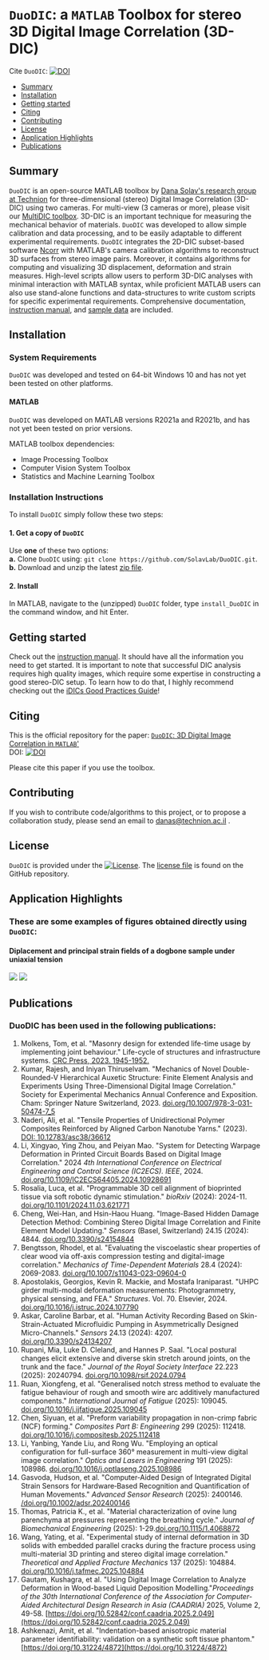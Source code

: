 # `DuoDIC`: a `MATLAB` Toolbox for stereo 3D Digital Image Correlation (3D-DIC)  

Cite `DuoDIC`: [![DOI](https://joss.theoj.org/papers/10.21105/joss.04279/status.svg)](https://doi.org/10.21105/joss.04279)

- [Summary](#summary)  
- [Installation](#installation)  
- [Getting started](#getting-started)
- [Citing](#citing)
- [Contributing](#contributing)  
- [License](#license)  
- [Application Highlights](#application-highlights)
- [Publications](#publications)


## Summary
`DuoDIC` is an open-source MATLAB toolbox by [Dana Solav's research group at Technion](https://www.solavlab.com/) for three-dimensional (stereo) Digital Image Correlation (3D-DIC) using two cameras. For multi-view (3 cameras or more), please visit our [MultiDIC toolbox](https://github.com/MultiDIC/MultiDIC). 3D-DIC is an important technique for measuring the mechanical behavior of materials. `DuoDIC` was developed to allow simple calibration and data processing, and to be easily adaptable to different experimental requirements. `DuoDIC` integrates the 2D-DIC subset-based software [Ncorr](https://www.github.com/justinblaber/ncorr_2D_matlab) with MATLAB's camera calibration algorithms to reconstruct 3D surfaces from stereo image pairs. Moreover, it contains algorithms for computing and visualizing 3D displacement, deformation and strain measures. High-level scripts allow users to perform 3D-DIC analyses with minimal interaction with MATLAB syntax, while proficient MATLAB users can also use stand-alone functions and data-structures to write custom scripts for specific experimental requirements. Comprehensive documentation, [instruction manual](https://github.com/SolavLab/DuoDIC/blob/master/docs/instructions/DuoDIC_v_1_1_0_instruction_manual.pdf), and [sample data](https://github.com/SolavLab/DuoDIC/tree/master/sample_data) are included.

## Installation  
### System Requirements
`DuoDIC` was developed and tested on 64-bit Windows 10 and has not yet been tested on other platforms.        
#### MATLAB
`DuoDIC` was developed on MATLAB versions R2021a and R2021b, and has not yet been tested on prior versions.  

MATLAB toolbox dependencies:
* Image Processing Toolbox
* Computer Vision System Toolbox
* Statistics and Machine Learning Toolbox

### Installation Instructions
To install `DuoDIC` simply follow these two steps:
#### 1. Get a copy of `DuoDIC`
Use **one** of these two options:  
**a.** Clone `DuoDIC` using: `git clone https://github.com/SolavLab/DuoDIC.git`.    
**b.** Download and unzip the latest [zip file](https://github.com/SolavLab/DuoDIC/archive/refs/heads/main.zip).   

#### 2. Install
In MATLAB, navigate to the (unzipped) `DuoDIC` folder, type `install_DuoDIC` in the command window, and hit Enter.

## Getting started
Check out the [instruction manual](docs/instructions/DuoDIC_instruction_manual_1_1_0.pdf). It should have all the information you need to get started.
It is important to note that successful DIC analysis requires high quality images, which require some expertise in constructing a good stereo-DIC setup. To learn how to do that, I highly recommend checking out the [iDICs Good Practices Guide](https://idics.org/guide/)!

## Citing  
This is the official repository for the paper:
[`DuoDIC`: 3D Digital Image Correlation in `MATLAB`'](https://joss.theoj.org/papers/10.21105/joss.04279)   
DOI: [![DOI](https://joss.theoj.org/papers/10.21105/joss.04279/status.svg)](https://doi.org/10.21105/joss.04279)

Please cite this paper if you use the toolbox.

## Contributing
If you wish to contribute code/algorithms to this project, or to propose a collaboration study, please send an email to danas@technion.ac.il .

## License <a name="License"></a>
`DuoDIC` is provided under the [![License](https://img.shields.io/badge/License-Apache_2.0-blue.svg)](https://opensource.org/licenses/Apache-2.0). The [license file](https://github.com/SolavLab/DuoDIC/blob/main/LICENSE.txt) is found on the GitHub repository.

## Application Highlights
### These are some examples of figures obtained directly using `DuoDIC`:
#### Diplacement and principal strain fields of a dogbone sample under uniaxial tension
<img src="docs/img/disp_img.gif">     
<img src="docs/img/strains.gif">   

## Publications
### DuoDIC has been used in the following publications:
1. Molkens, Tom, et al. "Masonry design for extended life-time usage by implementing joint behaviour." Life-cycle of structures and infrastructure systems. [CRC Press, 2023. 1945-1952.](https://www.taylorfrancis.com/chapters/oa-edit/10.1201/9781003323020-238/masonry-design-extended-life-time-usage-implementing-joint-behaviour-molkens-smits-van-hout-meuleman)
1. Kumar, Rajesh, and Iniyan Thiruselvam. "Mechanics of Novel Double-Rounded-V Hierarchical Auxetic Structure: Finite Element Analysis and Experiments Using Three-Dimensional Digital Image Correlation." Society for Experimental Mechanics Annual Conference and Exposition. Cham: Springer Nature Switzerland, 2023. [doi.org/10.1007/978-3-031-50474-7_5](https://doi.org/10.1007/978-3-031-50474-7_5)
1. Naderi, Ali, et al. "Tensile Properties of Unidirectional Polymer Composites Reinforced by Aligned Carbon Nanotube Yarns." (2023). [DOI: 10.12783/asc38/36612
](https://www.researchgate.net/profile/Yeqing-Wang-3/publication/374119489_Tensile_Properties_of_Unidirectional_Polymer_Composites_Reinforced_by_Aligned_Carbon_Nanotube_Yarns/links/650eebcdc05e6d1b1c2acfd3/Tensile-Properties-of-Unidirectional-Polymer-Composites-Reinforced-by-Aligned-Carbon-Nanotube-Yarns.pdf)
1. Li, Xingyao, Ying Zhou, and Peiyan Mao. "System for Detecting Warpage Deformation in Printed Circuit Boards Based on Digital Image Correlation." 2024 _4th International Conference on Electrical Engineering and Control Science (IC2ECS). IEEE_, 2024. [doi.org/10.1109/IC2ECS64405.2024.10928691](https://doi.org/10.1109/IC2ECS64405.2024.10928691)
1. Rosalia, Luca, et al. "Programmable 3D cell alignment of bioprinted tissue via soft robotic dynamic stimulation." _bioRxiv_ (2024): 2024-11. [doi.org/10.1101/2024.11.03.621771](https://doi.org/10.1101/2024.11.03.621771)
1. Cheng, Wei-Han, and Hsin-Haou Huang. "Image-Based Hidden Damage Detection Method: Combining Stereo Digital Image Correlation and Finite Element Model Updating." _Sensors_ (Basel, Switzerland) 24.15 (2024): 4844. [doi.org/10.3390/s24154844](https://doi.org/10.3390/s24154844)
1. Bengtsson, Rhodel, et al. "Evaluating the viscoelastic shear properties of clear wood via off-axis compression testing and digital-image correlation." _Mechanics of Time-Dependent Materials_ 28.4 (2024): 2069-2083. [doi.org/10.1007/s11043-023-09604-0](https://doi.org/10.1007/s11043-023-09604-0)
1. Apostolakis, Georgios, Kevin R. Mackie, and Mostafa Iraniparast. "UHPC girder multi-modal deformation measurements: Photogrammetry, physical sensing, and FEA." _Structures_. Vol. 70. Elsevier, 2024. [doi.org/10.1016/j.istruc.2024.107790](https://doi.org/10.1016/j.istruc.2024.107790)
1. Askar, Caroline Barbar, et al. "Human Activity Recording Based on Skin-Strain-Actuated Microfluidic Pumping in Asymmetrically Designed Micro-Channels." _Sensors_ 24.13 (2024): 4207. [doi.org/10.3390/s24134207](https://doi.org/10.3390/s24134207)
1. Rupani, Mia, Luke D. Cleland, and Hannes P. Saal. "Local postural changes elicit extensive and diverse skin stretch around joints, on the trunk and the face." _Journal of the Royal Society Interface_ 22.223 (2025): 20240794. [doi.org/10.1098/rsif.2024.0794](https://doi.org/10.1098/rsif.2024.0794)
1. Ruan, Xiongfeng, et al. "Generalised notch stress method to evaluate the fatigue behaviour of rough and smooth wire arc additively manufactured components." _International Journal of Fatigue_ (2025): 109045. [doi.org/10.1016/j.ijfatigue.2025.109045](https://doi.org/10.1016/j.ijfatigue.2025.109045)
1. Chen, Siyuan, et al. "Preform variability propagation in non-crimp fabric (NCF) forming." _Composites Part B: Engineering_ 299 (2025): 112418. [doi.org/10.1016/j.compositesb.2025.112418](https://doi.org/10.1016/j.compositesb.2025.112418)
1. Li, Yanbing, Yande Liu, and Rong Wu. "Employing an optical configuration for full-surface 360° measurement in multi-view digital image correlation." _Optics and Lasers in Engineering_ 191 (2025): 108986. [doi.org/10.1016/j.optlaseng.2025.108986](https://doi.org/10.1016/j.optlaseng.2025.108986)
1. Gasvoda, Hudson, et al. "Computer‐Aided Design of Integrated Digital Strain Sensors for Hardware‐Based Recognition and Quantification of Human Movements." _Advanced Sensor Research_ (2025): 2400146. [/doi.org/10.1002/adsr.202400146](https://doi.org/10.1002/adsr.202400146)
1. Thomas, Patricia K., et al. "Material characterization of ovine lung parenchyma at pressures representing the breathing cycle." _Journal of Biomechanical Engineering_ (2025): 1-29.[doi.org/10.1115/1.4068872](https://doi.org/10.1115/1.4068872)
1. Wang, Yating, et al. "Experimental study of internal deformation in 3D solids with embedded parallel cracks during the fracture process using multi-material 3D printing and stereo digital image correlation." _Theoretical and Applied Fracture Mechanics_ 137 (2025): 104884. [doi.org/10.1016/j.tafmec.2025.104884](https://doi.org/10.1016/j.tafmec.2025.104884)
1. Gautam, Kushagra, et al. "Using Digital Image Correlation to Analyze Deformation in Wood-based Liquid Deposition Modelling."_Proceedings of the 30th International Conference of the Association for Computer-Aided Architectural Design Research in Asia (CAADRIA)_ 2025, Volume 2, 49-58. [https://doi.org/10.52842/conf.caadria.2025.2.049](https://doi.org/10.52842/conf.caadria.2025.2.049)
1. Ashkenazi, Amit, et al. "Indentation-based anisotropic material parameter identifiability: validation on a synthetic soft tissue phantom."[https://doi.org/10.31224/4872](https://doi.org/10.31224/4872)
